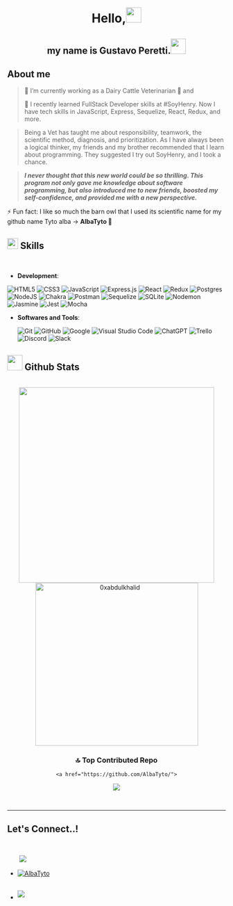 <h1 align="center"><b>Hello,</b><img src="https://media.giphy.com/media/hvRJCLFzcasrR4ia7z/giphy.gif" width="35"></h1>
<h2 align="center"><b>my name is Gustavo Peretti.</b><img src="https://media.giphy.com/media/hvRJCLFzcasrR4ia7z/giphy.gif" width="35"></h2>

## **About me** 

> 🔭 I’m currently working as a Dairy Cattle Veterinarian 🐄 and 
> 
> 🌱 I recently learned FullStack Developer skills at #SoyHenry.
Now I have tech skills in JavaScript, Express, Sequelize, React, Redux, and more.

> Being a Vet has taught me about responsibility, teamwork, the scientific method, diagnosis, and prioritization. 
As I have always been a logical thinker, my friends and my brother recommended that I learn about programming. They suggested I try out SoyHenry, and I took a chance.

> ***I never thought that this new world could be so thrilling. This program not only gave me knowledge about software programming, but also introduced me to new friends, boosted my self-confidence, and provided me with a new perspective.***

⚡ Fun fact: I like so much the barn owl that I used its scientific name for my github name Tyto alba -> **AlbaTyto 🦉**

## <img src="https://media2.giphy.com/media/QssGEmpkyEOhBCb7e1/giphy.gif?cid=ecf05e47a0n3gi1bfqntqmob8g9aid1oyj2wr3ds3mg700bl&rid=giphy.gif" width ="25"><b> Skills</b>
<br>

<p align="center">    

- **Development**:

![HTML5](https://img.shields.io/badge/HTML5%20-%23E34F26.svg?style=for-the-badge&logo=html5&logoColor=white)
![CSS3](https://img.shields.io/badge/CSS%20-%231572B6.svg?style=for-the-badge&logo=css3&logoColor=white)
![JavaScript](https://img.shields.io/badge/JavaScript%20-%23F7DF1E.svg?style=for-the-badge&logo=javascript&logoColor=black)	
![Express.js](https://img.shields.io/badge/express.js-%23404d59.svg?style=for-the-badge&logo=express&logoColor=%2361DAFB) 
![React](https://img.shields.io/badge/react-%2320232a.svg?style=for-the-badge&logo=react&logoColor=%2361DAFB) 
![Redux](https://img.shields.io/badge/redux-%23593d88.svg?style=for-the-badge&logo=redux&logoColor=white) 
![Postgres](https://img.shields.io/badge/postgres-%23316192.svg?style=for-the-badge&logo=postgresql&logoColor=white) 	
![NodeJS](https://img.shields.io/badge/node.js-6DA55F?style=for-the-badge&logo=node.js&logoColor=white)
![Chakra](https://img.shields.io/badge/chakra-%234ED1C5.svg?style=for-the-badge&logo=chakraui&logoColor=white) 
![Postman](https://img.shields.io/badge/Postman-FF6C37?style=for-the-badge&logo=postman&logoColor=white)
![Sequelize](https://img.shields.io/badge/Sequelize-52B0E7?style=for-the-badge&logo=sequelize&logoColor=white)
![SQLite](https://img.shields.io/badge/sqlite-%2307405e.svg?style=for-the-badge&logo=sqlite&logoColor=white)
![Nodemon](https://img.shields.io/badge/NODEMON-%23323330.svg?style=for-the-badge&logo=nodemon&logoColor=%BBDEAD)
![Jasmine](https://img.shields.io/badge/-Jasmine-%238A4182?style=for-the-badge&logo=Jasmine&logoColor=white)
![Jest](https://img.shields.io/badge/-jest-%23C21325?style=for-the-badge&logo=jest&logoColor=white)
![Mocha](https://img.shields.io/badge/-mocha-%238D6748?style=for-the-badge&logo=mocha&logoColor=white)
	
	
- **Softwares and Tools**:

    ![Git](https://img.shields.io/badge/git-%23F05033.svg?style=for-the-badge&logo=git&logoColor=white)
    ![GitHub](https://img.shields.io/badge/github-%23121011.svg?style=for-the-badge&logo=github&logoColor=white)
    ![Google](https://img.shields.io/badge/google-%234285F4.svg?style=for-the-badge&logo=google&logoColor=white)
    ![Visual Studio Code](https://img.shields.io/badge/Visual%20Studio%20Code-0078d7.svg?style=for-the-badge&logo=visual-studio-code&logoColor=white)
    ![ChatGPT](https://img.shields.io/badge/ChatGPT-00BFFF.svg?style=for-the-badge&logo=chatbot&logoColor=white)
    ![Trello](https://img.shields.io/badge/Trello-%23026AA7.svg?style=for-the-badge&logo=Trello&logoColor=white) 
    ![Discord](https://img.shields.io/badge/Discord-%235865F2.svg?style=for-the-badge&logo=discord&logoColor=white)
    ![Slack](https://img.shields.io/badge/Slack-4A154B?style=for-the-badge&logo=slack&logoColor=white)
	
   

## <img src="https://media.giphy.com/media/iY8CRBdQXODJSCERIr/giphy.gif" width="35"><b> Github Stats </b>
<br>

<div align="center">

<a href="https://github.com/AlbaTyto/">
  <img src="https://github-readme-stats.vercel.app/api?username=AlbaTyto&include_all_commits=true&count_private=true&show_icons=true&line_height=20&title_color=7A7ADB&icon_color=2234AE&text_color=D3D3D3&bg_color=0,000000,130F40" width="450"/>
  <img src="https://github-readme-stats.vercel.app/api/top-langs?username=AlbaTyto&show_icons=true&locale=en&layout=compact&line_height=20&title_color=7A7ADB&icon_color=2234AE&text_color=D3D3D3&bg_color=0,000000,130F40" width="375"  alt="0xabdulkhalid"/>

</a>
	
### 🔝 Top Contributed Repo
	<a href="https://github.com/AlbaTyto/">


![](https://github-contributor-stats.vercel.app/api?username=AlbaTyto&limit=5&theme=dark&combine_all_yearly_contributions=true)
		</a>

</div>

<br>

-----

## <b> Let's Connect..!</b>
<br>
<div align='left'>

<ul>
<img 
<li>
<a href="https://www.linkedin.com/in/gustavo-peretti-gus/" target="_blank">
<img
     src="https://img.icons8.com/doodle/40/000000/linkedin--v2.png" style="max-width: 100%;"/>
</a>
</li>
<li>
<a href="https://www.linkedin.com/in/gustavo-peretti-gus/" target="_blank">
	
![AlbaTyto](https://img.shields.io/badge/-Mi%20cuenta%20de%20GitHub-black?style=flat-square&logo=github&logoColor=white&link=https://github.com/AlbaTyto/)
	
</a>
</li>		
<br>

<li>
<a href="mailto:gperettig@gmail.com" target="_blank">
<img src="https://img.shields.io/badge/gmail:  Gustavo Peretti-%23EA4335.svg?style=for-the-badge&logo=gmail&logoColor=white" t=mail style="margin-bottom: 5px;" />
</a>
</li>
	
</ul>

</div>
<br>

